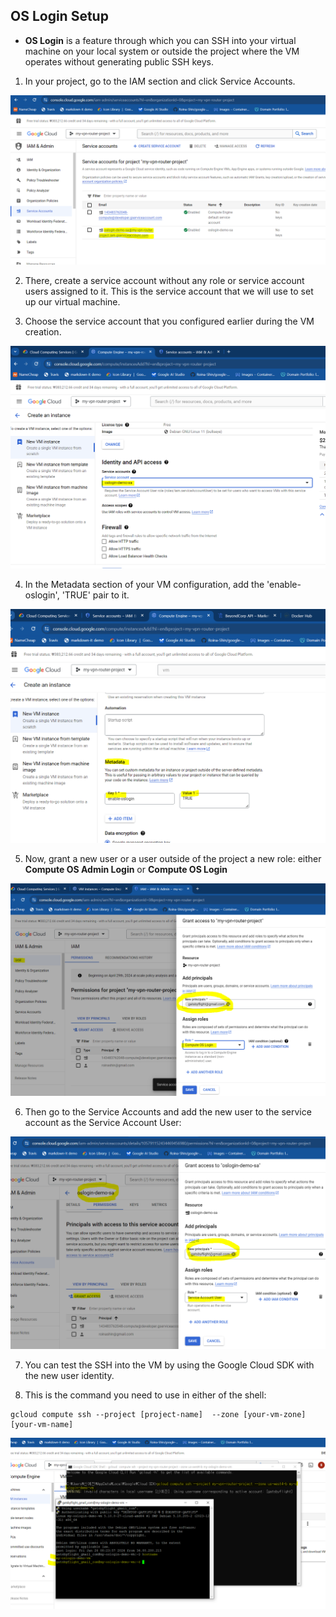 ## OS Login Setup

- **OS Login** is a feature through which you can SSH into your virtual machine on your local system or outside the project where the VM operates without generating public SSH keys.


1. In your project, go to the IAM section and click Service Accounts.


![sa-creation](/GCP_pictures/Study-logs/os-login/sa-creation.PNG "Service Account creation")


2. There, create a service account without any role or service account users assigned to it. This is the service account that we will use to set up our virtual machine.


3. Choose the service account that you configured earlier during the VM creation.


![choose-service-account](/GCP_pictures/Study-logs/os-login/choose-service-account.PNG "Choose a service account")


4. In the Metadata section of your VM configuration, add the 'enable-oslogin', 'TRUE' pair to it.


![metadata-oslogin](/GCP_pictures/Study-logs/os-login/metadata-oslogin.PNG "Metadata os login")


5. Now, grant a new user or a user outside of the project a new role: either **Compute OS Admin Login** or **Compute OS Login**


![os-login-role](/GCP_pictures/Study-logs/os-login/grant-new-user.PNG "Assign a new user the Compute OS Login role")


6. Then go to the Service Accounts and add the new user to the service account as the Service Account User:


![service-account-user](/GCP_pictures/Study-logs/os-login/service-account-user.PNG "Service account user")


7. You can test the SSH into the VM by using the Google Cloud SDK with the new user identity.


8. This is the command you need to use in either of the shell:


```
gcloud compute ssh --project [project-name]  --zone [your-vm-zone]  [your-vm-name]
```


![gcloud-sdk-demo](/GCP_pictures/Study-logs/os-login/gcloud-sdk-demo.PNG "OS Login successful with Google Cloud SDK")


